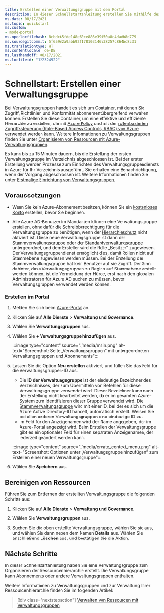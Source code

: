 ```yaml
---
title: Erstellen einer Verwaltungsgruppe mit dem Portal
description: In dieser Schnellstartanleitung erstellen Sie mithilfe des Azure-Portals eine Verwaltungsgruppe, um Ihre Ressourcen in einer Ressourcenhierarchie zu organisieren.
ms.date: 08/17/2021
ms.topic: quickstart
ms.custom:
- mode-portal
ms.openlocfilehash: 8cbdc65fde148e60ce886e39050a8c4dadb8d779
ms.sourcegitcommit: 5f659d2a9abb92f178103146b38257c864bc8c31
ms.translationtype: HT
ms.contentlocale: de-DE
ms.lasthandoff: 08/17/2021
ms.locfileid: "122324922"
---
```

# <a name="quickstart-create-a-management-group"></a>Schnellstart: Erstellen einer Verwaltungsgruppe

Bei Verwaltungsgruppen handelt es sich um Container, mit denen Sie Zugriff, Richtlinien und Konformität abonnementübergreifend verwalten können. Erstellen Sie diese Container, um eine effektive und effiziente Hierarchie zu erstellen, die mit [Azure Policy](../policy/overview.md) und mit der [rollenbasierten Zugriffssteuerung (Role-Based Access Controls, RBAC) von Azure](../../role-based-access-control/overview.md) verwendet werden kann. Weitere Informationen zu Verwaltungsgruppen finden Sie unter [Organisieren von Ressourcen mit Azure-Verwaltungsgruppen](overview.md).

Es kann bis zu 15 Minuten dauern, bis die Erstellung der ersten Verwaltungsgruppe im Verzeichnis abgeschlossen ist. Bei der ersten Erstellung werden Prozesse zum Einrichten des Verwaltungsgruppendiensts in Azure für Ihr Verzeichnis ausgeführt. Sie erhalten eine Benachrichtigung, wenn der Vorgang abgeschlossen ist. Weitere Informationen finden Sie unter [Erstmalige Einrichtung von Verwaltungsgruppen](./overview.md#initial-setup-of-management-groups).

## <a name="prerequisites"></a>Voraussetzungen

- Wenn Sie kein Azure-Abonnement besitzen, können Sie ein [kostenloses Konto](https://azure.microsoft.com/free/) erstellen, bevor Sie beginnen.

- Alle Azure AD-Benutzer im Mandanten können eine Verwaltungsgruppe erstellen, ohne dafür die Schreibberechtigung für die Verwaltungsgruppe zu benötigen, wenn der [Hierarchieschutz](./how-to/protect-resource-hierarchy.md#setting---require-authorization) nicht aktiviert ist. Diese neue Verwaltungsgruppe ist dann der Stammverwaltungsgruppe oder der [Standardverwaltungsgruppe](./how-to/protect-resource-hierarchy.md#setting---default-management-group) untergeordnet, und dem Ersteller wird die Rolle „Besitzer“ zugewiesen. Der Verwaltungsgruppendienst ermöglicht dies, damit Rollen nicht auf Stammebene zugewiesen werden müssen. Bei der Erstellung der Stammverwaltungsgruppe hat kein Benutzer auf sie Zugriff. Der Sinn dahinter, dass Verwaltungsgruppen zu Beginn auf Stammebene erstellt werden können, ist die Vermeidung der Hürde, erst nach den globalen Administratoren für Azure AD suchen zu müssen, bevor Verwaltungsgruppen verwendet werden können.

### <a name="create-in-portal"></a>Erstellen im Portal

1. Melden Sie sich beim [Azure-Portal](https://portal.azure.com) an.

1. Klicken Sie auf **Alle Dienste** > **Verwaltung und Governance**.

1. Wählen Sie **Verwaltungsgruppen** aus.

1. Wählen Sie **+ Verwaltungsgruppe hinzufügen** aus.

   :::image type="content" source="./media/main.png" alt-text="Screenshot: Seite „Verwaltungsgruppen“ mit untergeordneten Verwaltungsgruppen und Abonnements":::

1. Lassen Sie die Option **Neu erstellen** aktiviert, und füllen Sie das Feld für die Verwaltungsgruppen-ID aus.

   - Die **ID der Verwaltungsgruppe** ist der eindeutige Bezeichner des Verzeichnisses, der zum Übermitteln von Befehlen für diese Verwaltungsgruppe verwendet wird. Dieser Bezeichner kann nach der Erstellung nicht bearbeitet werden, da er im gesamten Azure-System zum Identifizieren dieser Gruppe verwendet wird. Die [Stammverwaltungsgruppe](./overview.md#root-management-group-for-each-directory) wird mit einer ID, bei der es sich um die Azure Active Directory-ID handelt, automatisch erstellt. Weisen Sie bei allen anderen Verwaltungsgruppen eine eindeutige ID zu.
   - Im Feld für den Anzeigenamen wird der Name angegeben, der im Azure-Portal angezeigt wird. Beim Erstellen der Verwaltungsgruppe gibt es ein optionales Feld für einen separaten Anzeigenamen, der jederzeit geändert werden kann.

   :::image type="content" source="./media/create_context_menu.png" alt-text="Screenshot: Optionen unter „Verwaltungsgruppe hinzufügen“ zum Erstellen einer neuen Verwaltungsgruppe":::

1. Wählen Sie **Speichern** aus.

## <a name="clean-up-resources"></a>Bereinigen von Ressourcen

Führen Sie zum Entfernen der erstellten Verwaltungsgruppe die folgenden Schritte aus:

1. Klicken Sie auf **Alle Dienste** > **Verwaltung und Governance**.

1. Wählen Sie **Verwaltungsgruppen** aus.

1. Suchen Sie die oben erstellte Verwaltungsgruppe, wählen Sie sie aus, und wählen Sie dann neben dem Namen **Details** aus.
   Wählen Sie anschließend **Löschen** aus, und bestätigen Sie die Aktion.

## <a name="next-steps"></a>Nächste Schritte

In dieser Schnellstartanleitung haben Sie eine Verwaltungsgruppe zum Organisieren der Ressourcenhierarchie erstellt. Die Verwaltungsgruppe kann Abonnements oder andere Verwaltungsgruppen enthalten.

Weitere Informationen zu Verwaltungsgruppen und zur Verwaltung Ihrer Ressourcenhierarchie finden Sie im folgenden Artikel:

> [!div class="nextstepaction"]
> [Verwalten von Ressourcen mit Verwaltungsgruppen](./manage.md)

